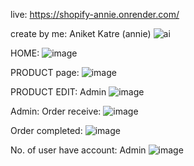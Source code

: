 live: https://shopify-annie.onrender.com/

create by me: Aniket Katre (annie)
                  ![ai](https://github.com/AniketKatre/shopifyMERN/assets/137198614/061321c0-f021-4147-8e47-590c701f61c1)


HOME:
![image](https://github.com/AniketKatre/shopifyMERN/assets/137198614/b5799548-eb9f-4bbb-9997-cbce9dd8889c)

PRODUCT page:
![image](https://github.com/AniketKatre/shopifyMERN/assets/137198614/f911a5e7-8896-41fb-8132-ad562bbef771)

PRODUCT EDIT: Admin
![image](https://github.com/AniketKatre/shopifyMERN/assets/137198614/167c891e-b882-4451-b9d4-91c8e10a1a46)

Admin: Order receive:
![image](https://github.com/AniketKatre/shopifyMERN/assets/137198614/7860b36f-8380-40d6-b3a5-18f835992495)


Order completed: 
![image](https://github.com/AniketKatre/shopifyMERN/assets/137198614/b3b254fa-c72f-42d8-8d69-190221bea549)


No. of user have account: Admin
![image](https://github.com/AniketKatre/shopifyMERN/assets/137198614/0eb61f4f-94c2-4ab3-9284-82a379361ce3)

